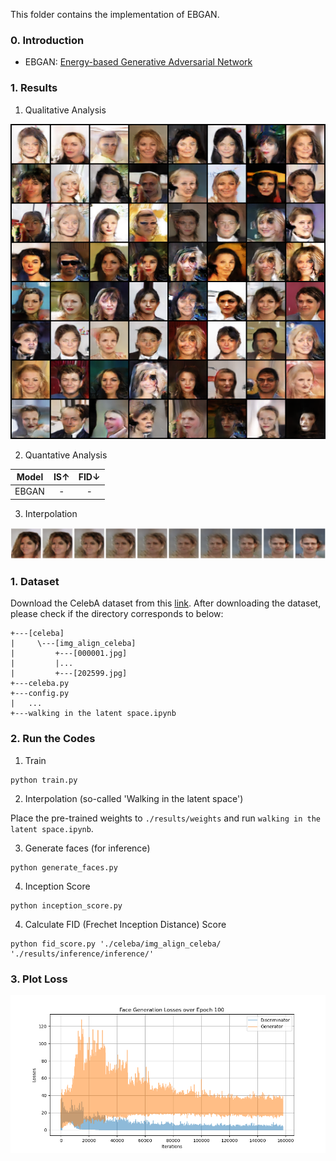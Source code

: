 This folder contains the implementation of EBGAN.

### 0. Introduction
- EBGAN: [Energy-based Generative Adversarial Network](https://arxiv.org/pdf/1609.03126.pdf)


### 1. Results
1) Qualitative Analysis

<img src = './results/samples/Face_Generation_Epoch_100.png'>

2) Quantative Analysis

| Model | IS↑ | FID↓ |
|:-----:|:-----:|:-----:|
| EBGAN | - | - |

3) Interpolation

<img src = './results/interpolation/Generated_Face_Interpolation.png'>

### 1. Dataset
Download the CelebA dataset from this [link](http://mmlab.ie.cuhk.edu.hk/projects/CelebA.html).
After downloading the dataset, please check if the directory corresponds to below:
```
+---[celeba]
|     \---[img_align_celeba]
|         +---[000001.jpg]
|         |...
|         +---[202599.jpg]
+---celeba.py
+---config.py
|   ...
+---walking in the latent space.ipynb
```

### 2. Run the Codes
1) Train
```
python train.py
```

2) Interpolation (so-called 'Walking in the latent space')

Place the pre-trained weights to `./results/weights` and run `walking in the latent space.ipynb`.

3) Generate faces (for inference)
```
python generate_faces.py
```

4) Inception Score
```
python inception_score.py
```

4) Calculate FID (Frechet Inception Distance) Score
```
python fid_score.py './celeba/img_align_celeba/ './results/inference/inference/'
```

### 3. Plot Loss
<img src = './results/plots/Face_Generation_Losses_Epoch_100.png'>
